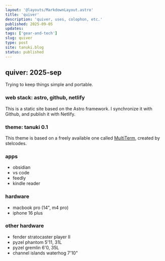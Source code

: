 ```yaml
---
layout: '@layouts/MarkdownLayout.astro'
title: 'quiver'
description: 'quiver, uses, colophon, etc.'
published: 2025-09-05
updates:
tags: ['gear-and-tech']
slug: quiver
type: post
site: tanuki.blog
status: published
---
```


## quiver: 2025-sep

Trying to keep things simple and portable.

### web stack: astro, github, netlify

This is a static site based on the Astro framework. I synchronize it with Github, and publish it with Netlify.

### theme: tanuki 0.1

This theme is based on a freely available one called [MultiTerm](https://multiterm.stelclementine.com), created by stelcodes.

### apps

- obsidian
- vs code
- feedly
- kindle reader

### hardware

- macbook pro (14", m4 pro)
- iphone 16 plus

### other hardware

- fender stratocaster player II
- pyzel phantom 5'11, 31L
- pyzel gremlin 6'0, 35L
- channel islands waterhog 7'10"
